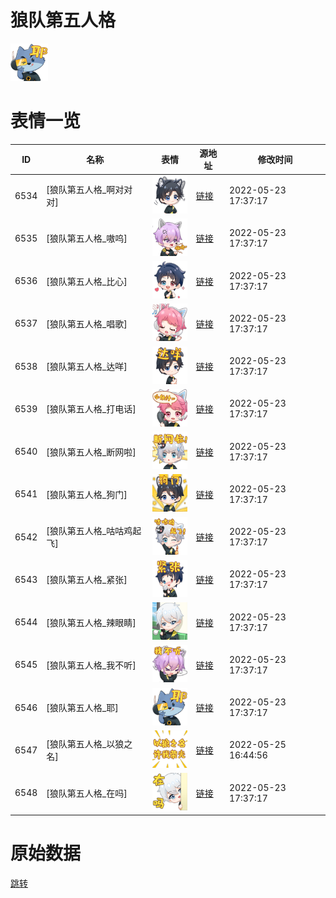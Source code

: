# 狼队第五人格

<img src="./cover.png" height="60" alt="cover" />

# 表情一览

|ID|名称|表情|源地址|修改时间|
|----|----|----|----|----|
|6534|[狼队第五人格_啊对对对]|<img src="./pic/006534_%5B狼队第五人格_啊对对对%5D.png" height="60" alt="啊对对对"/>|[链接](http://i0.hdslb.com/bfs/emote/53cb07f6a36aedd06a1bcc2476043f4c2a115d0d.png)|2022-05-23 17:37:17|
|6535|[狼队第五人格_嗷呜]|<img src="./pic/006535_%5B狼队第五人格_嗷呜%5D.png" height="60" alt="嗷呜"/>|[链接](http://i0.hdslb.com/bfs/emote/ff436561e1b2767c6b2849508f861e7523b37ca2.png)|2022-05-23 17:37:17|
|6536|[狼队第五人格_比心]|<img src="./pic/006536_%5B狼队第五人格_比心%5D.png" height="60" alt="比心"/>|[链接](http://i0.hdslb.com/bfs/emote/b99b161b5db4f371da3e3185c3d73cd22c381c1a.png)|2022-05-23 17:37:17|
|6537|[狼队第五人格_唱歌]|<img src="./pic/006537_%5B狼队第五人格_唱歌%5D.png" height="60" alt="唱歌"/>|[链接](http://i0.hdslb.com/bfs/emote/86a20510e8b9bb39343de26b81bf967dcff3ea6b.png)|2022-05-23 17:37:17|
|6538|[狼队第五人格_达咩]|<img src="./pic/006538_%5B狼队第五人格_达咩%5D.png" height="60" alt="达咩"/>|[链接](http://i0.hdslb.com/bfs/emote/184d795c379d19af039e11276f9aa617468fe12f.png)|2022-05-23 17:37:17|
|6539|[狼队第五人格_打电话]|<img src="./pic/006539_%5B狼队第五人格_打电话%5D.png" height="60" alt="打电话"/>|[链接](http://i0.hdslb.com/bfs/emote/f59e73c6ca330fe183452334793fd7c13c9dc6c6.png)|2022-05-23 17:37:17|
|6540|[狼队第五人格_断网啦]|<img src="./pic/006540_%5B狼队第五人格_断网啦%5D.png" height="60" alt="断网啦"/>|[链接](http://i0.hdslb.com/bfs/emote/ef14c2237cae23faaaa57a25bf262ec9e6a0fb23.png)|2022-05-23 17:37:17|
|6541|[狼队第五人格_狗门]|<img src="./pic/006541_%5B狼队第五人格_狗门%5D.png" height="60" alt="狗门"/>|[链接](http://i0.hdslb.com/bfs/emote/56e0f05f85952653a8f49f0ac113908809a9e163.png)|2022-05-23 17:37:17|
|6542|[狼队第五人格_咕咕鸡起飞]|<img src="./pic/006542_%5B狼队第五人格_咕咕鸡起飞%5D.png" height="60" alt="咕咕鸡起飞"/>|[链接](http://i0.hdslb.com/bfs/emote/a0441e1ab90aa3874b87adb043151031721d9386.png)|2022-05-23 17:37:17|
|6543|[狼队第五人格_紧张]|<img src="./pic/006543_%5B狼队第五人格_紧张%5D.png" height="60" alt="紧张"/>|[链接](http://i0.hdslb.com/bfs/emote/3220687bc181a68ea1e4eb127cb97a04c885f169.png)|2022-05-23 17:37:17|
|6544|[狼队第五人格_辣眼睛]|<img src="./pic/006544_%5B狼队第五人格_辣眼睛%5D.png" height="60" alt="辣眼睛"/>|[链接](http://i0.hdslb.com/bfs/emote/4d475836d76ce9437d3db8af077115917d5863e8.png)|2022-05-23 17:37:17|
|6545|[狼队第五人格_我不听]|<img src="./pic/006545_%5B狼队第五人格_我不听%5D.png" height="60" alt="我不听"/>|[链接](http://i0.hdslb.com/bfs/emote/f6b4eb1a12a71e0eff82a3556e1eda79085837d1.png)|2022-05-23 17:37:17|
|6546|[狼队第五人格_耶]|<img src="./pic/006546_%5B狼队第五人格_耶%5D.png" height="60" alt="耶"/>|[链接](http://i0.hdslb.com/bfs/emote/5864c40076caf08ef617221c4539d388e723ea47.png)|2022-05-23 17:37:17|
|6547|[狼队第五人格_以狼之名]|<img src="./pic/006547_%5B狼队第五人格_以狼之名%5D.png" height="60" alt="以狼之名"/>|[链接](http://i0.hdslb.com/bfs/emote/71cc96884ea2ceaa21d8e3351b5c0db1284a8f64.png)|2022-05-25 16:44:56|
|6548|[狼队第五人格_在吗]|<img src="./pic/006548_%5B狼队第五人格_在吗%5D.png" height="60" alt="在吗"/>|[链接](http://i0.hdslb.com/bfs/emote/8ac7dba81bbd3426aff7651b2e67df0a746107d1.png)|2022-05-23 17:37:17|

# 原始数据

[跳转](./raw.json)

